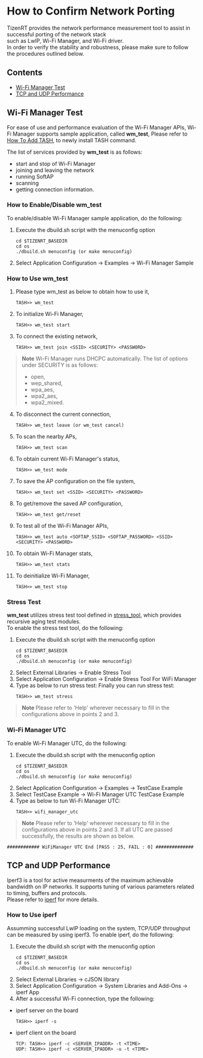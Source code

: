 # How to Confirm Network Porting
TizenRT provides the network performance measurement tool 
to assist in successful porting of the network stack  
such as LwIP, Wi-Fi Manager, and Wi-Fi driver.  
In order to verify the stability and robustness,
please make sure to follow the procedures outlined below.

## Contents
- [Wi-Fi Manager Test](#wi-fi-manager-test)
- [TCP and UDP Performance](#tcp-and-udp-performance)

## Wi-Fi Manager Test
For ease of use and performance evaluation of the Wi-Fi Manager APIs, Wi-Fi Manager supports sample application, called **wm_test**,
Please refer to [How To Add TASH](HowToAddTASHCMD.md), to newly install TASH command.  

The list of services provided by **wm_test** is as follows:
- start and stop of Wi-Fi Manager
- joining and leaving the network
- running SoftAP
- scanning
- getting connection information.

### How to Enable/Disable **wm_test**
To enable/disable Wi-Fi Manager sample application, do the following:
1. Execute the dbuild.sh script with the menuconfig option
	```
	cd $TIZENRT_BASEDIR
	cd os
	./dbuild.sh menuconfig (or make menuconfig)
	```
2. Select Application Configuration -> Examples -> Wi-Fi Manager Sample

### How to Use **wm_test**
1. Please type wm_test as below to obtain how to use it,
	```
	TASH>> wm_test
	```
2. To initialize Wi-Fi Manager,
	```
	TASH>> wm_test start
	```
3. To connect the existing network,
	```
	TASH>> wm_test join <SSID> <SECURITY> <PASSWORD>
	```
> **Note**
> Wi-Fi Manager runs DHCPC automatically. The list of options under SECURITY is as follows:
> - open,
> - wep_shared,
> - wpa_aes,
> - wpa2_aes,
> - wpa2_mixed.
  
4. To disconnect the current connection,
	```
	TASH>> wm_test leave (or wm_test cancel)
	```
5. To scan the nearby APs,
	```
	TASH>> wm_test scan
	```
6. To obtain current Wi-Fi Manager's status,
	```
	TASH>> wm_test mode
	```
7. To save the AP configuration on the file system,
	```
	TASH>> wm_test set <SSID> <SECURITY> <PASSWORD>
	```
8. To get/remove the saved AP configuration,
	```
	TASH>> wm_test get/reset
	```
9. To test all of the Wi-Fi Manager APIs,
	```
	TASH>> wm_test auto <SOFTAP_SSID> <SOFTAP_PASSWORD> <SSID> <SECURITY> <PASSWORD>
	```
10. To obtain Wi-Fi Manager stats,
	```
	TASH>> wm_test stats
	```
11. To deinitialize Wi-Fi Manager,
	```
	TASH>> wm_test stop
	```

### Stress Test
**wm_test** utilizes stress test tool defined in [stress_tool](../external/stress_tool/),
which provides recursive aging test modules.  
To enable the stress test tool, do the following:
1. Execute the dbuild.sh script with the menuconfig option
	```
	cd $TIZENRT_BASEDIR
	cd os
	./dbuild.sh menuconfig (or make menuconfig)
	```
2. Select External Libraries -> Enable Stress Tool
3. Select Application Configuration -> Enable Stress Tool For WiFi Manager
4. Type as below to run stress test:
Finally you can run stress test:
	```
	TASH>> wm_test stress
	```
> **Note**
> Please refer to 'Help' wherever necessary to fill in the configurations above in points 2 and 3.
### Wi-Fi Manager UTC
To enable Wi-Fi Manager UTC, do the following:
1. Execute the dbuild.sh script with the menuconfig option
	```
	cd $TIZENRT_BASEDIR
	cd os
	./dbuild.sh menuconfig (or make menuconfig)
	```
2. Select Application Configuration -> Examples -> TestCase Example
3. Select TestCase Example -> Wi-Fi Manager UTC TestCase Example
4. Type as below to tun Wi-Fi Manager UTC:
	```
	TASH>> wifi_manager_utc
	```
> **Note**
> Please refer to 'Help' wherever necessary to fill in the configurations above in points 2 and 3.
If all UTC are passed successfully, the results are shown as below.
```
############ WiFiManager UTC End [PASS : 25, FAIL : 0] ##############
```

## TCP and UDP Performance
Iperf3 is a tool for active measurments of the maximum achievable bandwidth on IP networks.
It supports tuning of various parameters related to timing, buffers and protocols.  
Please refer to [iperf](https://iperf.fr) for more details.

### How to Use iperf
Assumming successful LwIP loading on the system, TCP/UDP throughput can be measured by using iperf3.
To enable iperf, do the following:
1. Execute the dbuild.sh script with the menuconfig option
	```
	cd $TIZENRT_BASEDIR
	cd os
	./dbuild.sh menuconfig (or make menuconfig)
	```
2. Select External Libraries -> cJSON library
3. Select Application Configuration -> System Libraries and Add-Ons -> iperf App
4. After a successful Wi-Fi connection, type the following:
* iperf server on the board
	```
	TASH>> iperf -s
	```
* iperf client on the board
	```
	TCP: TASH>> iperf -c <SERVER_IPADDR> -t <TIME>
	UDP: TASH>> iperf -c <SERVER_IPADDR> -u -t <TIME>
	```

